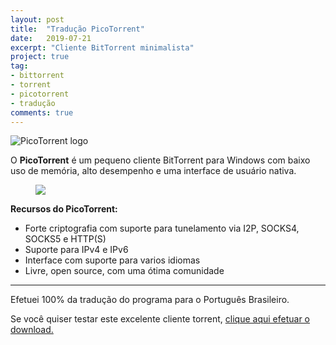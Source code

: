 ```yaml
---
layout: post
title:  "Tradução PicoTorrent"
date:   2019-07-21
excerpt: "Cliente BitTorrent minimalista"
project: true
tag:
- bittorrent 
- torrent
- picotorrent
- tradução
comments: true
---
```

![PicoTorrent logo](https://github.com/ialexsilva/ialexsilva.github.io/raw/master/assets/img/logo_picotorrent.png)    

O **PicoTorrent** é um pequeno cliente BitTorrent para Windows com baixo uso de memória, alto desempenho e uma interface de usuário nativa.

<figure>
	<a href="https://github.com/ialexsilva/ialexsilva.github.io/raw/master/assets/img/screenshot_picotorrent-client.png"><img src="https://github.com/ialexsilva/ialexsilva.github.io/raw/master/assets/img/screenshot_picotorrent-client.png"></a>
</figure>

**Recursos do PicoTorrent:**
- Forte criptografia com suporte para tunelamento via I2P, SOCKS4, SOCKS5 e HTTP(S)
- Suporte para  IPv4 e IPv6
- Interface com suporte para varios idiomas
- Livre, open source, com uma ótima comunidade

------------

Efetuei 100% da tradução do programa para o Português Brasileiro.

Se você quiser testar este excelente cliente torrent, [clique aqui efetuar o download.](https://picotorrent.org/download/)